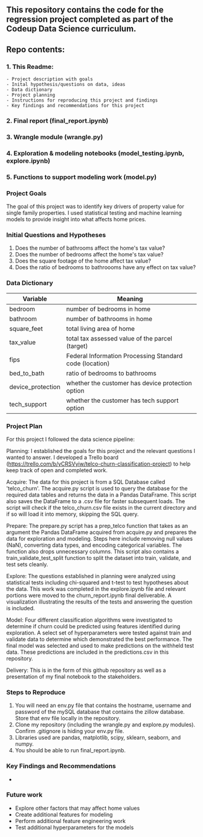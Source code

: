 ## This repository contains the code for the regression project completed as part of the Codeup Data Science curriculum. 

## Repo contents:
### 1. This Readme:
    - Project description with goals
    - Inital hypothesis/questions on data, ideas
    - Data dictionary
    - Project planning
    - Instructions for reproducing this project and findings
    - Key findings and recommendations for this project
### 2. Final report (final_report.ipynb)
### 3. Wrangle module (wrangle.py)
### 4. Exploration & modeling notebooks (model_testing.ipynb, explore.ipynb)
### 5. Functions to support modeling work (model.py)

### Project Goals

The goal of this project was to identify key drivers of property value for single family properties. I used statistical testing and machine learning models to provide insight into what affects home prices.

### Initial Questions and Hypotheses

1. Does the number of bathrooms affect the home's tax value?
2. Does the number of bedrooms affect the home's tax value?
3. Does the square footage of the home affect tax value?
4. Does the ratio of bedrooms to bathroooms have any effect on tax value?


### Data Dictionary

| Variable    | Meaning     |
| ----------- | ----------- |
| bedroom    |  number of bedrooms in home         |
| bathroom           |  number of bathrooms in home          |
| square_feet    |  total living area of home    |
| tax_value           | total tax assessed value of the parcel (target) |
| fips    |  Federal Information Processing Standard code (location)       |
| bed_to_bath    |  ratio of bedrooms to bathrooms      |
| device_protection   |  whether the customer has device protection option         |
| tech_support    |  whether the customer has tech support option         |


### Project Plan

For this project I followed the data science pipeline:

Planning: I established the goals for this project and the relevant questions I wanted to answer. I developed a Trello board (https://trello.com/b/yCRSVyiw/telco-churn-classification-project) to help keep track of open and completed work.

Acquire: The data for this project is from a SQL Database called 'telco_churn'. The acquire.py script is used to query the database for the required data tables and returns the data in a Pandas DataFrame. This script also saves the DataFrame to a .csv file for faster subsequent loads. The script will check if the telco_churn.csv file exists in the current directory and if so will load it into memory, skipping the SQL query.

Prepare: The prepare.py script has a prep_telco function that takes as an argument the Pandas DataFrame acquired from acquire.py and prepares the data for exploration and modeling. Steps here include removing null values (NaN), converting data types, and encoding categorical variables. The function also drops unnecessary columns. This script also contains a train_validate_test_split function to split the dataset into train, validate, and test sets cleanly.

Explore: The questions established in planning were analyzed using statistical tests including chi-squared and t-test to test hypotheses about the data. This work was completed in the explore.ipynb file and relevant portions were moved to the churn_report.ipynb final deliverable. A visualization illustrating the results of the tests and answering the question is included. 

Model: Four different classification algorithms were investigated to determine if churn could be predicted using features identified during exploration. A select set of hyperparameters were tested against train and validate data to determine which demonstrated the best performance. The final model was selected and used to make predictions on the withheld test data. These predictions are included in the predictions.csv in this repository.

Delivery: This is in the form of this github repository as well as a presentation of my final notebook to the stakeholders.

### Steps to Reproduce

1. You will need an env.py file that contains the hostname, username and password of the mySQL database that contains the zillow database. Store that env file locally in the repository. 
2. Clone my repository (including the wrangle.py and explore.py modules). Confirm .gitignore is hiding your env.py file.
3. Libraries used are pandas, matplotlib, scipy, sklearn, seaborn, and numpy.
4. You should be able to run final_report.ipynb.

### Key Findings and Recommendations

- 

### Future work

- Explore other factors that may affect home values
- Create additional features for modeling
- Perform additional feature engineering work 
- Test additional hyperparameters for the models
